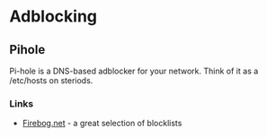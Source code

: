 # Adblocking

## Pihole

Pi-hole is a DNS-based adblocker for your network. Think of it as a /etc/hosts on steriods.

### Links

* [Firebog.net](https://firebog.net) - a great selection of blocklists

